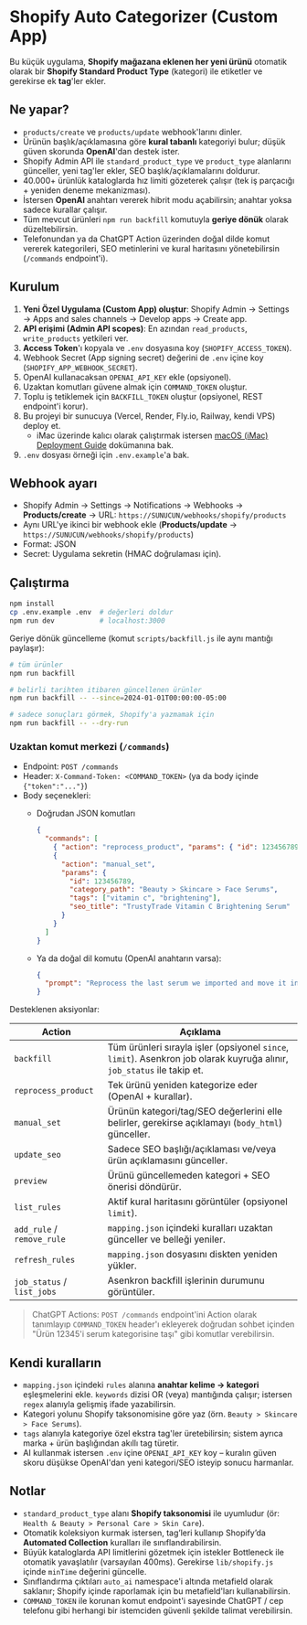 # Shopify Auto Categorizer (Custom App)

Bu küçük uygulama, **Shopify mağazana eklenen her yeni ürünü** otomatik olarak bir **Shopify Standard Product Type** (kategori) ile etiketler ve gerekirse ek **tag**'ler ekler.

## Ne yapar?
- `products/create` ve `products/update` webhook'larını dinler.
- Ürünün başlık/açıklamasına göre **kural tabanlı** kategoriyi bulur; düşük güven skorunda **OpenAI**'dan destek ister.
- Shopify Admin API ile `standard_product_type` ve `product_type` alanlarını günceller, yeni tag'ler ekler, SEO başlık/açıklamalarını doldurur.
- 40.000+ ürünlük kataloglarda hız limiti gözeterek çalışır (tek iş parçacığı + yeniden deneme mekanizması).
- İstersen **OpenAI** anahtarı vererek hibrit modu açabilirsin; anahtar yoksa sadece kurallar çalışır.
- Tüm mevcut ürünleri `npm run backfill` komutuyla **geriye dönük** olarak düzeltebilirsin.
- Telefonundan ya da ChatGPT Action üzerinden doğal dilde komut vererek kategorileri, SEO metinlerini ve kural haritasını yönetebilirsin (`/commands` endpoint'i).

## Kurulum
1. **Yeni Özel Uygulama (Custom App) oluştur**: Shopify Admin → Settings → Apps and sales channels → Develop apps → Create app.
2. **API erişimi (Admin API scopes)**: En azından `read_products`, `write_products` yetkileri ver.
3. **Access Token**'ı kopyala ve `.env` dosyasına koy (`SHOPIFY_ACCESS_TOKEN`).
4. Webhook Secret (App signing secret) değerini de `.env` içine koy (`SHOPIFY_APP_WEBHOOK_SECRET`).
5. OpenAI kullanacaksan `OPENAI_API_KEY` ekle (opsiyonel).
6. Uzaktan komutları güvene almak için `COMMAND_TOKEN` oluştur.
7. Toplu iş tetiklemek için `BACKFILL_TOKEN` oluştur (opsiyonel, REST endpoint'i korur).
8. Bu projeyi bir sunucuya (Vercel, Render, Fly.io, Railway, kendi VPS) deploy et.
   - iMac üzerinde kalıcı olarak çalıştırmak istersen [macOS (iMac) Deployment Guide](docs/macos-setup.md) dokümanına bak.
9. `.env` dosyası örneği için `.env.example`'a bak.

## Webhook ayarı
- Shopify Admin → Settings → Notifications → Webhooks → **Products/create** → URL: `https://SUNUCUN/webhooks/shopify/products`
- Aynı URL'ye ikinci bir webhook ekle (**Products/update** → `https://SUNUCUN/webhooks/shopify/products`)
- Format: JSON
- Secret: Uygulama sekretin (HMAC doğrulaması için).

## Çalıştırma
```bash
npm install
cp .env.example .env  # değerleri doldur
npm run dev           # localhost:3000
```
Geriye dönük güncelleme (komut `scripts/backfill.js` ile aynı mantığı paylaşır):
```bash
# tüm ürünler
npm run backfill

# belirli tarihten itibaren güncellenen ürünler
npm run backfill -- --since=2024-01-01T00:00:00-05:00

# sadece sonuçları görmek, Shopify'a yazmamak için
npm run backfill -- --dry-run
```

### Uzaktan komut merkezi (`/commands`)

- Endpoint: `POST /commands`
- Header: `X-Command-Token: <COMMAND_TOKEN>` (ya da body içinde `{"token":"..."}`)
- Body seçenekleri:
  - Doğrudan JSON komutları

    ```json
    {
      "commands": [
        { "action": "reprocess_product", "params": { "id": 123456789 } },
        {
          "action": "manual_set",
          "params": {
            "id": 123456789,
            "category_path": "Beauty > Skincare > Face Serums",
            "tags": ["vitamin c", "brightening"],
            "seo_title": "TrustyTrade Vitamin C Brightening Serum"
          }
        }
      ]
    }
    ```

  - Ya da doğal dil komutu (OpenAI anahtarın varsa):

    ```json
    {
      "prompt": "Reprocess the last serum we imported and move it into Beauty > Skincare > Face Serums with brightening tags"
    }
    ```

Desteklenen aksiyonlar:

| Action | Açıklama |
| --- | --- |
| `backfill` | Tüm ürünleri sırayla işler (opsiyonel `since`, `limit`). Asenkron job olarak kuyruğa alınır, `job_status` ile takip et. |
| `reprocess_product` | Tek ürünü yeniden kategorize eder (OpenAI + kurallar). |
| `manual_set` | Ürünün kategori/tag/SEO değerlerini elle belirler, gerekirse açıklamayı (`body_html`) günceller. |
| `update_seo` | Sadece SEO başlığı/açıklaması ve/veya ürün açıklamasını günceller. |
| `preview` | Ürünü güncellemeden kategori + SEO önerisi döndürür. |
| `list_rules` | Aktif kural haritasını görüntüler (opsiyonel `limit`). |
| `add_rule` / `remove_rule` | `mapping.json` içindeki kuralları uzaktan günceller ve belleği yeniler. |
| `refresh_rules` | `mapping.json` dosyasını diskten yeniden yükler. |
| `job_status` / `list_jobs` | Asenkron backfill işlerinin durumunu görüntüler. |

> ChatGPT Actions: `POST /commands` endpoint'ini Action olarak tanımlayıp `COMMAND_TOKEN` header'ı ekleyerek doğrudan sohbet içinden "Ürün 12345'i serum kategorisine taşı" gibi komutlar verebilirsin.

## Kendi kuralların
- `mapping.json` içindeki `rules` alanına **anahtar kelime → kategori** eşleşmelerini ekle. `keywords` dizisi OR (veya) mantığında çalışır; istersen `regex` alanıyla gelişmiş ifade yazabilirsin.
- Kategori yolunu Shopify taksonomisine göre yaz (örn. `Beauty > Skincare > Face Serums`).
- `tags` alanıyla kategoriye özel ekstra tag'ler üretebilirsin; sistem ayrıca marka + ürün başlığından akıllı tag türetir.
- AI kullanmak istersen `.env` içine `OPENAI_API_KEY` koy – kuralın güven skoru düşükse OpenAI'dan yeni kategori/SEO isteyip sonucu harmanlar.

## Notlar
- `standard_product_type` alanı **Shopify taksonomisi** ile uyumludur (ör: `Health & Beauty > Personal Care > Skin Care`).
- Otomatik koleksiyon kurmak istersen, tag’leri kullanıp Shopify’da **Automated Collection** kuralları ile sınıflandırabilirsin.
- Büyük kataloglarda API limitlerini gözetmek için istekler Bottleneck ile otomatik yavaşlatılır (varsayılan 400ms). Gerekirse `lib/shopify.js` içinde `minTime` değerini güncelle.
- Sınıflandırma çıktıları `auto_ai` namespace'i altında metafield olarak saklanır; Shopify içinde raporlamak için bu metafield'ları kullanabilirsin.
- `COMMAND_TOKEN` ile korunan komut endpoint'i sayesinde ChatGPT / cep telefonu gibi herhangi bir istemciden güvenli şekilde talimat verebilirsin.
